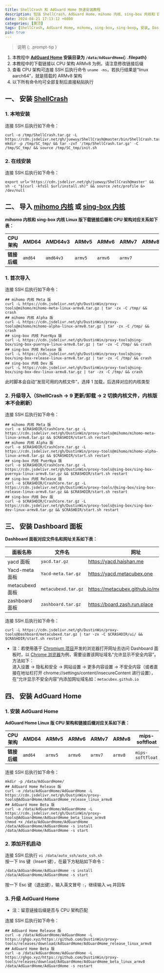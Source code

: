 ```yaml
---
title: ShellCrash 和 AdGuard Home 快速安装教程
description: 包括 ShellCrash、AdGuard Home、mihomo 内核、sing-box 内核和 Dashboard 面板的安装方法
date: 2024-08-21 17:13:12 +0800
categories: [置顶]
tags: [ShellCrash, AdGuard Home, mihomo, sing-box, sing-boxp, 安装, Dashboard]
pin: true
---
```


> 说明
{: .prompt-tip }
1. 本教程中 **[AdGuard Home](https://github.com/AdguardTeam/AdGuardHome) 安装目录为 `/data/AdGuardHome`{: .filepath}**
2. 本教程中的下载链接以 CPU 架构 ARMv8 为例，请注意修改链接后缀
3. 查看 CPU 架构可连接 SSH 后执行命令 `uname -ms`，若执行结果是“linux aarch64”，就是搭载的 ARMv8 架构
4. 以下所有命令均可全部复制后直接粘贴执行

## 一、 安装 [ShellCrash](https://github.com/juewuy/ShellCrash)
### 1. 本地安装
连接 SSH 后执行如下命令：

```shell
curl -o /tmp/ShellCrash.tar.gz -L https://cdn.jsdelivr.net/gh/juewuy/ShellCrash@master/bin/ShellCrash.tar.gz
mkdir -p /tmp/SC_tmp/ && tar -zxf '/tmp/ShellCrash.tar.gz' -C /tmp/SC_tmp/ && source /tmp/SC_tmp/init.sh
```

### 2. 在线安装
连接 SSH 后执行如下命令：

```shell
export url='https://cdn.jsdelivr.net/gh/juewuy/ShellCrash@master' && sh -c "$(curl -kfsSl $url/install.sh)" && source /etc/profile &> /dev/null
```

## 二、 导入 [mihomo 内核](https://github.com/MetaCubeX/mihomo) 或 [sing-box 内核](https://github.com/SagerNet/sing-box)
**mihomo 内核和 sing-box 内核 Linux 版下载链接后缀和 CPU 架构对应关系如下表：**

| CPU 架构     | AMD64   | AMD64v3   | ARMv5   | ARMv6   | ARMv7   | ARMv8&ARM64&AArch64 | mips-softfloat   | mipsle-hardfloat   | mipsle-softfloat   |
| ------------ | ------- | --------- | ------- | ------- | ------- | :-----------------: | ---------------- | ------------------ | ------------------ |
| **链接后缀** | `amd64` | `amd64v3` | `armv5` | `armv6` | `armv7` |       `armv8`       | `mips-softfloat` | `mipsle-hardfloat` | `mipsle-softfloat` |

### 1. 首次导入
连接 SSH 后执行如下命令：

```shell
## mihomo 内核 Meta 版
curl -L https://cdn.jsdelivr.net/gh/DustinWin/proxy-tools@mihomo/mihomo-meta-linux-armv8.tar.gz | tar -zx -C /tmp/ && crash
## mihomo 内核 Alpha 版
curl -L https://cdn.jsdelivr.net/gh/DustinWin/proxy-tools@mihomo/mihomo-alpha-linux-armv8.tar.gz | tar -zx -C /tmp/ && crash
## sing-box 内核 PuerNya 版
curl -L https://cdn.jsdelivr.net/gh/DustinWin/proxy-tools@sing-box/sing-box-puernya-linux-armv8.tar.gz | tar -zx -C /tmp/ && crash
## sing-box 内核 Release 版
curl -L https://cdn.jsdelivr.net/gh/DustinWin/proxy-tools@sing-box/sing-box-release-linux-armv8.tar.gz | tar -zx -C /tmp/ && crash
## sing-box 内核 Dev 版
curl -L https://cdn.jsdelivr.net/gh/DustinWin/proxy-tools@sing-box/sing-box-dev-linux-armv8.tar.gz | tar -zx -C /tmp/ && crash
```

此时脚本会自动“发现可用的内核文件”，选择 1 加载，后选择对应的内核类型

### 2. 升级导入（ShellCrash → 9 更新/卸载 → 2 切换内核文件，内核版本不会刷新）
连接 SSH 后执行如下命令：

```shell
## mihomo 内核 Meta 版
curl -o $CRASHDIR/CrashCore.tar.gz -L https://cdn.jsdelivr.net/gh/DustinWin/proxy-tools@mihomo/mihomo-meta-linux-armv8.tar.gz && $CRASHDIR/start.sh restart
## mihomo 内核 Alpha 版
curl -o $CRASHDIR/CrashCore.tar.gz -L https://cdn.jsdelivr.net/gh/DustinWin/proxy-tools@mihomo/mihomo-alpha-linux-armv8.tar.gz && $CRASHDIR/start.sh restart
## sing-box 内核 PuerNya 版
curl -o $CRASHDIR/CrashCore.tar.gz -L https://cdn.jsdelivr.net/gh/DustinWin/proxy-tools@sing-box/sing-box-puernya-linux-armv8.tar.gz && $CRASHDIR/start.sh restart
## sing-box 内核 Release 版
curl -o $CRASHDIR/CrashCore.tar.gz -L https://cdn.jsdelivr.net/gh/DustinWin/proxy-tools/@sing-box/sing-box-release-linux-armv8.tar.gz && $CRASHDIR/start.sh restart
## sing-box 内核 Dev 版
curl -o $CRASHDIR/CrashCore.tar.gz -L https://cdn.jsdelivr.net/gh/DustinWin/proxy-tools@sing-box/sing-box-dev-linux-armv8.tar.gz && $CRASHDIR/start.sh restart
```

## 三、 安装 Dashboard 面板
**Dashboard 面板对应文件名和网址关系如下表：**

| 面板名称        | 文件名              | 网址                                      |
| --------------- | ------------------- | ----------------------------------------- |
| yacd 面板       | `yacd.tar.gz`       | <https://yacd.haishan.me>                 |
| Yacd-meta 面板  | `Yacd-meta.tar.gz`  | <https://yacd.metacubex.one>              |
| metacubexd 面板 | `metacubexd.tar.gz` | <https://metacubex.github.io/metacubexd/> |
| zashboard 面板  | `zashboard.tar.gz`  | <https://board.zash.run.place>            |

连接 SSH 后执行如下命令：

```shell
curl -L https://cdn.jsdelivr.net/gh/DustinWin/proxy-tools@Dashboard/metacubexd.tar.gz | tar -zx -C $CRASHDIR/ui/ && $CRASHDIR/start.sh restart
```

- 注：若使用基于 [Chromium 项目](https://www.chromium.org/Home/)开发的浏览器打开网址去访问 Dashboard 面板时，以 [Chrome 浏览器](https://www.google.com/chrome/)为例，需要设置该网址域名“允许显示不安全内容”。方法如下：  
进入设置 → 隐私和安全 → 网站设置 → 更多内容设置 → 不安全内容（或者直接在地址栏打开 chrome://settings/content/insecureContent 进行设置），在“允许显示不安全内容”内添加网址域名如：`metacubex.github.io`

## 四、 安装 AdGuard Home
### 1. 安装 AdGuard Home
**AdGuard Home Linux 版 CPU 架构和链接后缀对应关系如下表：**

| CPU 架构     | AMD64   | ARMv5   | ARMv6   | ARMv7   | ARMv8   | mips-softfloat   | mipsle-softfloat   |
| ------------ | ------- | ------- | ------- | ------- | ------- | ---------------- | ------------------ |
| **链接后缀** | `amd64` | `armv5` | `armv6` | `armv7` | `armv8` | `mips-softfloat` | `mipsle-softfloat` |

连接 SSH 后执行如下命令：

```shell
mkdir -p /data/AdGuardHome/
## AdGuard Home Release 版
curl -o /data/AdGuardHome/AdGuardHome -L https://cdn.jsdelivr.net/gh/DustinWin/proxy-tools@AdGuardHome/AdGuardHome_release_linux_armv8
## AdGuard Home Beta 版
curl -o /data/AdGuardHome/AdGuardHome -L https://cdn.jsdelivr.net/gh/DustinWin/proxy-tools@AdGuardHome/AdGuardHome_beta_linux_armv8
chmod +x /data/AdGuardHome/AdGuardHome
/data/AdGuardHome/AdGuardHome -s install
/data/AdGuardHome/AdGuardHome -s start
```

### 2. 添加开机启动
连接 SSH 后执行 `vi /data/auto_ssh/auto_ssh.sh`  
按一下 Ins 键（Insert 键），在最下方粘贴如下命令：

```shell
/data/AdGuardHome/AdGuardHome -s install
/data/AdGuardHome/AdGuardHome -s start
```

按一下 Esc 键（退出键），输入英文冒号 `:`，继续输入 `wq` 并回车

### 3. 升级 AdGuard Home
- 注：留意链接后缀是否与 CPU 架构匹配

连接 SSH 后执行如下命令：

```shell
## AdGuard Home Release 版
curl -o /data/AdGuardHome/AdGuardHome -L https://ghgo.xyz/https://github.com/DustinWin/proxy-tools/releases/download/AdGuardHome/AdGuardHome_release_linux_armv8
## AdGuard Home Beta 版
curl -o /data/AdGuardHome/AdGuardHome -L https://ghgo.xyz/https://github.com/DustinWin/proxy-tools/releases/download/AdGuardHome/AdGuardHome_beta_linux_armv8
/data/AdGuardHome/AdGuardHome -s restart
```
